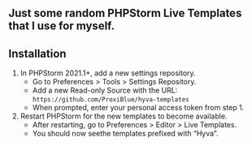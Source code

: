 ## Just some random PHPStorm Live Templates that I use for myself.

## Installation

1. In PHPStorm 2021.1+, add a new settings repository.
    - Go to Preferences > Tools > Settings Repository.
    - Add a new Read-only Source with the URL: `https://github.com/ProxiBlue/hyva-templates`
    - When prompted, enter your personal access token from step 1.
2. Restart PHPStorm for the new templates to become available.
    - After restarting, go to Preferences > Editor > Live Templates.
    - You should now seethe templates prefixed with “Hyva”.

